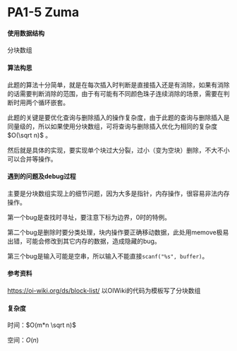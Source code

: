 # PA1-5 Zuma

#### 使用数据结构

分块数组

#### 算法构思

此题的算法十分简单，就是在每次插入时判断是直接插入还是有消除，如果有消除的话需要判断消除的范围，由于有可能有不同颜色珠子连续消除的场景，需要在判断时用两个循环嵌套。

此题的关键是要优化查询与删除插入的操作复杂度，由于此题的查询与删除插入是同量级的，所以如果使用分块数组，可将查询与删除插入优化为相同的复杂度 $O(\sqrt n)$ 。

然后就是具体的实现，要实现单个块过大分裂，过小（变为空块）删除，不大不小可以合并等操作。

#### 遇到的问题及debug过程

主要是分块数组实现上的细节问题，因为大多是指针，内存操作，很容易非法内存操作。

第一个bug是查找时寻址，要注意下标为边界，0时的特例。

第二个bug是删除时要分类处理，块内操作要正确移动数据，此处用memove极易出错，可能会修改到其它内存的数据，造成隐藏的bug。

第三个bug是输入可能是空串，所以输入不能直接```scanf("%s", buffer)```。

#### 参考资料

https://oi-wiki.org/ds/block-list/ 以OIWiki的代码为模板写了分块数组

#### 复杂度

时间：$O(m*n \sqrt n)$

空间：$O(n)$

